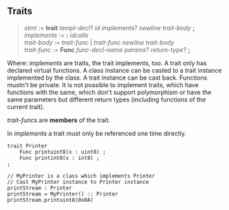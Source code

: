 ## Traits

> *stmt* := **trait** *templ-decl*? *id* *implements*? *newline* *trait-body* **;**\
> *implements* := **:** *idcalls*\
> *trait-body* := *trait-func* | *trait-func* *newline* *trait-body*\
> *trait-func* := **Func** *func-decl-name* *params*? *return-type*? **;**

Where: *implements* are traits, the trait implements, too. A trait only has
declared virtual functions. A class instance can be casted to a trait instance
implemented by the class. A trait instance can be cast back. Functions mustn't
be private. It is not possible to implement traits, which have functions with
the same, which don't support polymorphism or have the same parameters but
different return types (including functions of the current trait).

*trait-func*s are **members** of the trait.

In *implements* a trait must only be referenced one time directly.

```
trait Printer
	Func printuint8(x : uint8) ;
	Func printint8(x : int8) ;
;

// MyPrinter is a class which implements Printer
// Cast MyPrinter instance to Printer instance
printStream : Printer
printStream = MyPrinter() :: Printer
printStream.printuint8(0x0A)
```
